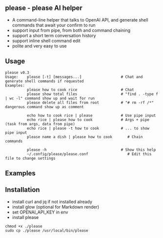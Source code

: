 ## please - please AI helper
- A command-line helper that talks to OpenAI API, and generate shell commands that await your confirm to run 
- support input from pipe, from both and command chaining
- support a short term conversation history
- support inline shell command edit
- polite and very easy to use 

## Usage
```
please v0.3
Usage:    please [-t] [messages...]                  # Chat and generate shell commands if requested
Examples:        
          please how to cook rice                    # Chat
          please show total files                    # "find . -type f | wc -l" command show up and wait for run
          please delete all files from root          # "# rm -rf /*" dangerous command show up as comment
          
          echo how to cook rice | please             # Use pipe input
          echo rice | please how to cook             # Args + pipe (task from args, data from pipe)
          echo rice | please -t how to cook          # ... to show pipe input
          please name a dish | please how to cook       # Chain commands

          please -h                                  # Show this help
          ~/.config/please/please.conf                  # Edit this file to change settings
```

## Examples

## Installation
- install curl and jq if not installed already
- install glow (optional for Markdown render)
- set OPENAI_API_KEY in env 
- install please
```
chmod +x ./please
sudo cp ./please /usr/local/bin/please
```
